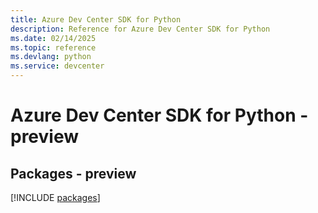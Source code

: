 ```yaml
---
title: Azure Dev Center SDK for Python
description: Reference for Azure Dev Center SDK for Python
ms.date: 02/14/2025
ms.topic: reference
ms.devlang: python
ms.service: devcenter
---
```

# Azure Dev Center SDK for Python - preview
## Packages - preview
[!INCLUDE [packages](dev-center-index.md)]